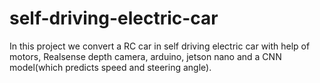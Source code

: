 # self-driving-electric-car
In this project we convert a RC car in self driving electric car with help of motors, Realsense depth camera, arduino, jetson nano and a CNN model(which predicts speed and steering angle).
